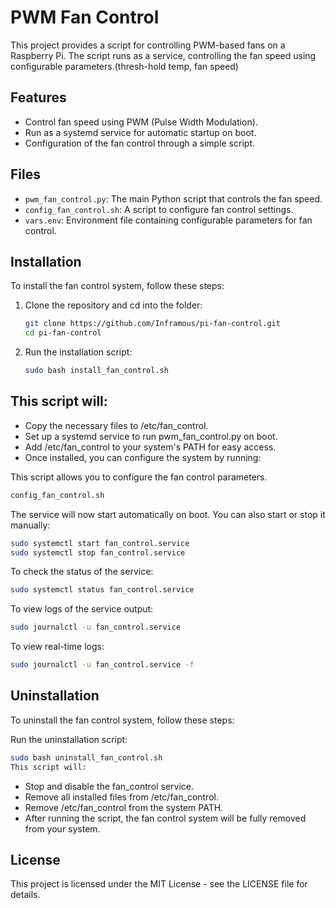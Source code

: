 # PWM Fan Control

This project provides a script for controlling PWM-based fans on a Raspberry Pi. The script runs as a service, controlling the fan speed using configurable parameters.(thresh-hold temp, fan speed)

## Features
- Control fan speed using PWM (Pulse Width Modulation).
- Run as a systemd service for automatic startup on boot.
- Configuration of the fan control through a simple script.

## Files
- `pwm_fan_control.py`: The main Python script that controls the fan speed.
- `config_fan_control.sh`: A script to configure fan control settings.
- `vars.env`: Environment file containing configurable parameters for fan control.

## Installation

To install the fan control system, follow these steps:

1. Clone the repository and cd into the folder:
    ```bash
    git clone https://github.com/Inframous/pi-fan-control.git
    cd pi-fan-control
    ```

2. Run the installation script:
   ```bash
   sudo bash install_fan_control.sh
   ```

## This script will:

- Copy the necessary files to /etc/fan_control.
- Set up a systemd service to run pwm_fan_control.py on boot.
- Add /etc/fan_control to your system's PATH for easy access.
- Once installed, you can configure the system by running:

This script allows you to configure the fan control parameters.

```bash
config_fan_control.sh
```

The service will now start automatically on boot. You can also start or stop it manually:
```bash
sudo systemctl start fan_control.service
sudo systemctl stop fan_control.service
```

To check the status of the service:
```bash
sudo systemctl status fan_control.service
```

To view logs of the service output:
```bash
sudo journalctl -u fan_control.service
```
To view real-time logs:
```bash
sudo journalctl -u fan_control.service -f
```

## Uninstallation
To uninstall the fan control system, follow these steps:

Run the uninstallation script:

```bash
sudo bash uninstall_fan_control.sh
This script will:
```

- Stop and disable the fan_control service.
- Remove all installed files from /etc/fan_control.
- Remove /etc/fan_control from the system PATH.
- After running the script, the fan control system will be fully removed from your system.


## License
This project is licensed under the MIT License - see the LICENSE file for details.
